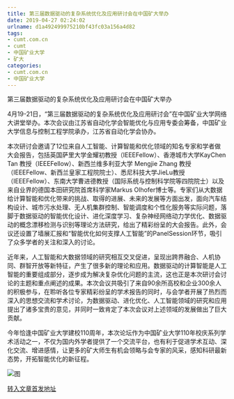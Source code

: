 ```yaml
---
title: 第三届数据驱动的复杂系统优化及应用研讨会在中国矿大举办
date: 2019-04-27 02:24:02
urlname: d1a492499975210bf43fc03a156a4d82
tags: 
- cumt.com.cn
- cumt
- 中国矿业大学
- 矿大
categories:
- cumt.com.cn
- 中国矿业大学
---
```


第三届数据驱动的复杂系统优化及应用研讨会在中国矿大举办

4月19-21日，“第三届数据驱动的复杂系统优化及应用研讨会”在中国矿业大学网络大讲堂举办。本次会议由江苏省自动化学会智能优化与应用专委会筹备，中国矿业大学信息与控制工程学院承办，江苏省自动化学会协办。

本次研讨会邀请了12位来自人工智能、计算智能和优化领域的知名专家和学者做大会报告，包括英国萨里大学金耀初教授（IEEEFellow）、香港城市大学KayChen Tan 教授（IEEEFellow）、新西兰维多利亚大学 Mengjie Zhang 教授（IEEEFellow、新西兰皇家工程院院士）、悉尼科技大学JieLu教授（IEEEFellow）、东南大学曹进德教授（国际系统与控制科学院等四院院士）以及来自业界的德国本田研究院首席科学家Markus Olhofer博士等。专家们从大数据给计算智能和优化带来的挑战、取得的进展、未来的发展等方面出发，面向汽车结构设计、城市污水处理、无人机集群控制、智能调度和个性化服务等实际问题，落脚于数据驱动的智能优化设计、进化深度学习、复杂神经网络动力学优化、数据驱动的概念漂移检测与识别等理论方法研究，给出了精彩纷呈的大会报告。此外，会议还设置了墙展汇报和“智能优化如何支撑人工智能”的PanelSession环节，吸引了众多学者的关注和深入的讨论。

近年来，人工智能和大数据领域的研究相互交叉促进，呈现出跨界融合、人机协同、群智开放等新特征，产生了很多新的理论和应用。数据驱动的计算智能是人工智能的重要组成部分，逐步成为解决复杂优化问题的主流，这也正是本次研讨会讨论的主题和重点阐述的成果。本次会议共吸引了来自90余所高校和企业300余人的积极参与，在聆听各位专家精彩纷呈的学术报告的同时，与会学者开展了热烈而深入的思想交流和学术讨论，为数据驱动、进化优化、人工智能领域的研究和应用提出了诸多宝贵的意见，并同时一致肯定了本次会议对上述领域的发展做出了巨大贡献。

今年恰逢中国矿业大学建校110周年，本次论坛作为中国矿业大学110年校庆系列学术活动之一，不仅为国内外学者提供了一个交流平台，也有利于促进学术互动、深化交流、增进感情，让更多的矿大师生有机会领略与会专家的风采，感知科研最新态势，开拓智能优化的新征程。

![图](http://xwzx.cumt.edu.cn/_upload/article/images/74/bd/3e8882534f5e98762a7226b13430/1552647d-18bc-43f2-8c5a-af8457ee351d.png)

[转入文章首发地址](http://xwzx.cumt.edu.cn/f5/c3/c513a521667/page.htm)